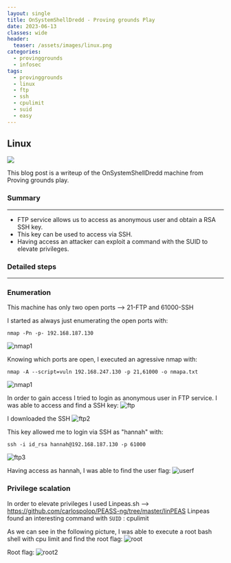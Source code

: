 ```yaml
---
layout: single
title: OnSystemShellDredd - Proving grounds Play
date: 2023-06-13
classes: wide
header:
  teaser: /assets/images/linux.png
categories:
  - provinggrounds
  - infosec
tags:
  - provinggrounds
  - linux
  - ftp
  - ssh
  - cpulimit
  - suid
  - easy
---
```


## Linux

![](/assets/images/linux.png)

This blog post is a writeup of the OnSystemShellDredd machine from Proving grounds play.

### Summary
------------------
- FTP service allows us to access as anonymous user and obtain a RSA SSH key.
- This key can be used to access via SSH.
- Having access an attacker can exploit a command with the SUID to elevate privileges.

### Detailed steps
------------------

### Enumeration

This machine has only two open ports --> 21-FTP and 61000-SSH

I started as always just enumerating the open ports with:
```
nmap -Pn -p- 192.168.187.130
```
![nmap1](\assets\images\pg-play-onsystemshelldredd\0.JPG)

Knowing which ports are open, I executed an agressive nmap with:
```
nmap -A --script=vuln 192.168.247.130 -p 21,61000 -o nmapa.txt
```
![nmap1](\assets\images\pg-play-onsystemshelldredd\01.JPG)


In order to gain access I tried to login as anonymous user in FTP service.
I was able to access and find a SSH key:
![ftp](\assets\images\pg-play-onsystemshelldredd\2.JPG)

I downloaded the SSH 
![ftp2](\assets\images\pg-play-onsystemshelldredd\3.JPG)

This key allowed me to login via SSH as "hannah" with:
```
ssh -i id_rsa hannah@192.168.187.130 -p 61000
```
![ftp3](\assets\images\pg-play-onsystemshelldredd\6.JPG)

Having access as hannah, I was able to find the user flag:
![userf](\assets\images\pg-play-onsystemshelldredd\7.JPG)

### Privilege scalation

In order to elevate privileges I used Linpeas.sh --> https://github.com/carlospolop/PEASS-ng/tree/master/linPEAS
Linpeas found an interesting command with `SUID` : cpulimit

As we can see in the following picture, I was able to execute a root bash shell with cpu limit and find the root flag:
![root](\assets\images\pg-play-onsystemshelldredd\21.JPG)

Root flag:
![root2](\assets\images\pg-play-onsystemshelldredd\22.JPG)
